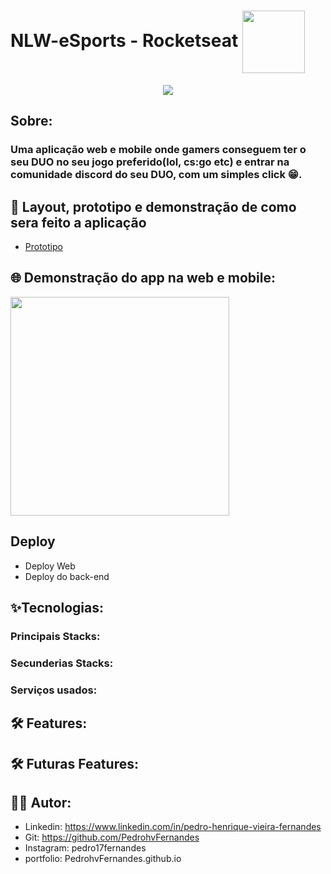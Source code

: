 # NLW-eSports - Rocketseat <img  align='center' width='100px' src='https://yt3.ggpht.com/ytc/AKedOLQkXnYChXAHOeBQLzwhk1_BHYgUXs6ITQOakoeNoQ=s176-c-k-c0x00ffffff-no-rj'/>

<p align='center'>
<img src='https://github.com/PedrohvFernandes/NLW-eSports-Ignite/blob/main/screenshot/Wallpaper%20-%201920x1080.png'/>
</p>

## Sobre:
### Uma aplicação web e mobile onde gamers conseguem ter o seu DUO no seu jogo preferido(lol, cs:go etc) e entrar na comunidade discord do seu DUO, com um simples click 😁.

## 🔖 Layout, prototipo e demonstração de como sera feito a aplicação
  - [Prototipo](https://www.figma.com/file/V3aoeJTXbpXU9yBYFpsr5J/NLW-eSports-(Community)?node-id=6%3A23)

## 🌐 Demonstração do app na web e mobile:
<img width='350' src=''/>


## Deploy
  - Deploy Web
  - Deploy do back-end

## ✨Tecnologias:

### Principais Stacks:


### Secunderias Stacks:


### Serviços usados:


## 🛠️ Features:


## 🛠️ Futuras Features:

## 👨‍💻 Autor:
- Linkedin: https://www.linkedin.com/in/pedro-henrique-vieira-fernandes
- Git: https://github.com/PedrohvFernandes
- Instagram: pedro17fernandes
- portfolio: PedrohvFernandes.github.io
